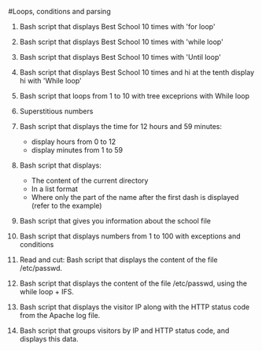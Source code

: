 #Loops, conditions and parsing

1. Bash script that displays Best School 10 times with 'for loop'
2. Bash script that displays Best School 10 times with 'while loop'
3. Bash script that displays Best School 10 times with 'Until loop'
4. Bash script that displays Best School 10 times and hi at the tenth display hi with 'While loop'
5. Bash script that loops from 1 to 10 with tree exceprions with While loop
6. Superstitious numbers
7. Bash script that displays the time for 12 hours and 59 minutes:
	- display hours from 0 to 12
	- display minutes from 1 to 59
8. Bash script that displays:

	- The content of the current directory
 	- In a list format
	- Where only the part of the name after the first dash is 
	displayed (refer to the example)
9. Bash script that gives you information about the school file
10. Bash script that displays numbers from 1 to 100 with exceptions and conditions
11. Read and cut: Bash script that displays the content of the file /etc/passwd.
12. Bash script that displays the content of the file /etc/passwd, using the while loop + IFS.
13. Bash script that displays the visitor IP along with the HTTP status code from the Apache log file.
14. Bash script that groups visitors by IP and HTTP status code, and displays this data.

